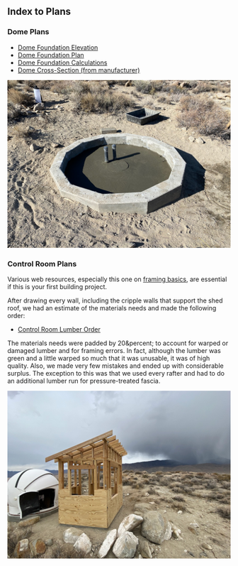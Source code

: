 ## Index to Plans

### Dome Plans

* [Dome Foundation Elevation](./DomeFoundationElevation.pdf)
* [Dome Foundation Plan](./DomeFoundationPlan.pdf)
* [Dome Foundation Calculations](./DomeFoundationCalculations.pdf)
* [Dome Cross-Section (from manufacturer)](./DomeCrossSection.gif)

<img src="../../photos/DomeFoundation.jpeg" alt="Dome Foundation" width=600 />

### Control Room Plans

Various web resources, especially this one on [framing basics](https://theinspiringinvestment.com/diy-framing-basics/), are essential
if this is your first building project.

After drawing every wall, including the cripple walls that support the shed roof,
we had an estimate of the materials needs and made the following order:

* [Control Room Lumber Order](./ControlRoomLumber.pdf)

The materials needs were padded by 20&percent; to account for warped or damaged lumber
and for framing errors. In fact, although the lumber was green and a little warped so much that it was unusable, it was of high quality. Also, we made very few mistakes and ended up with considerable surplus. The exception to this was that we used every rafter and had to do an additional lumber run for pressure-treated fascia.

<img src="../../photos/ControlRoomFraming.jpeg" alt="Control Room Framing" width=600 />
